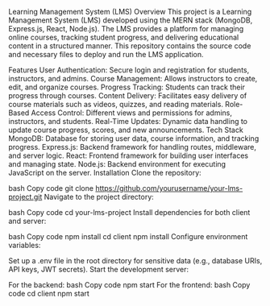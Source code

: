Learning Management System (LMS)
Overview
This project is a Learning Management System (LMS) developed using the MERN stack (MongoDB, Express.js, React, Node.js). The LMS provides a platform for managing online courses, tracking student progress, and delivering educational content in a structured manner. This repository contains the source code and necessary files to deploy and run the LMS application.

Features
User Authentication: Secure login and registration for students, instructors, and admins.
Course Management: Allows instructors to create, edit, and organize courses.
Progress Tracking: Students can track their progress through courses.
Content Delivery: Facilitates easy delivery of course materials such as videos, quizzes, and reading materials.
Role-Based Access Control: Different views and permissions for admins, instructors, and students.
Real-Time Updates: Dynamic data handling to update course progress, scores, and new announcements.
Tech Stack
MongoDB: Database for storing user data, course information, and tracking progress.
Express.js: Backend framework for handling routes, middleware, and server logic.
React: Frontend framework for building user interfaces and managing state.
Node.js: Backend environment for executing JavaScript on the server.
Installation
Clone the repository:

bash
Copy code
git clone https://github.com/yourusername/your-lms-project.git
Navigate to the project directory:

bash
Copy code
cd your-lms-project
Install dependencies for both client and server:

bash
Copy code
npm install
cd client
npm install
Configure environment variables:

Set up a .env file in the root directory for sensitive data (e.g., database URIs, API keys, JWT secrets).
Start the development server:

For the backend:
bash
Copy code
npm start
For the frontend:
bash
Copy code
cd client
npm start
